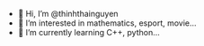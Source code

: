 - 👋 Hi, I’m @thinhthainguyen
- 👀 I’m interested in mathematics, esport, movie...
- 🌱 I’m currently learning C++, python...

<!---
thinhthainguyen/thinhthainguyen is a ✨ special ✨ repository because its `README.md` (this file) appears on your GitHub profile.
You can click the Preview link to take a look at your changes.
--->
